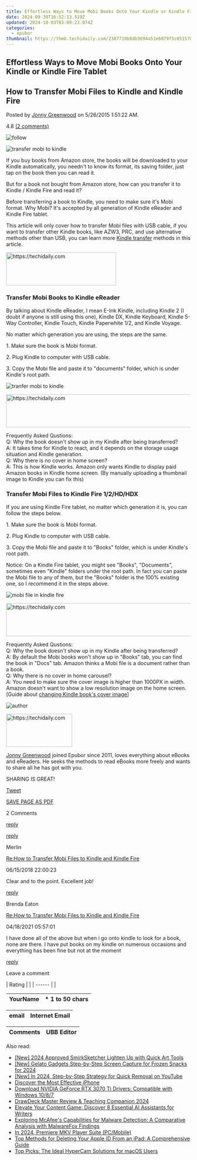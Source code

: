```yaml
---
title: Effortless Ways to Move Mobi Books Onto Your Kindle or Kindle Fire Tablet
date: 2024-09-30T16:52:13.519Z
updated: 2024-10-03T03:09:23.074Z
categories:
  - epubor
thumbnail: https://thmb.techidaily.com/2387718b8db3694a51e607975c051578189e680f7a1c2f8254d28fdbdf702989.jpg
---
```


## Effortless Ways to Move Mobi Books Onto Your Kindle or Kindle Fire Tablet

## How to Transfer Mobi Files to Kindle and Kindle Fire

Posted by [Jonny Greenwood](https://plus.google.com/u/0/+JonnyGreenwood999) on 5/26/2015 1:51:22 AM.

4.8 [(2 comments)](http://www.epubor.com/#comment-area) 

![follow](http://www.epubor.com/images/follow.png)

![transfer mobi to kindle](http://www.epubor.com/images/mobi-to-kindle.jpg)

If you buy books from Amazon store, the books will be downloaded to your Kindle automatically, you needn't to know its format, its saving folder, just tap on the book then you can read it.

But for a book not bought from Amazon store, how can you transfer it to Kindle / Kindle Fire and read it?

Before transferring a book to Kindle, you need to make sure it's Mobi format. Why Mobi? It's accepted by all generation of Kindle eReader and Kindle Fire tablet.

This article will only cover how to transfer Mobi files with USB cable, if you want to transfer other Kindle books, like AZW3, PRC, and use alternative methods other than USB, you can learn more [Kindle transfer](https://tools.techidaily.com/epubor/products/) methods in this article. 

<!-- affiliate ads begin -->
<a href="https://aligracehair.sjv.io/c/5597632/2036496/19272" target="_top" id="2036496">
  <img src="//a.impactradius-go.com/display-ad/19272-2036496" border="0" alt="https://techidaily.com" width="300" height="90"/>
</a>
<img height="0" width="0" src="https://aligracehair.sjv.io/i/5597632/2036496/19272" style="position:absolute;visibility:hidden;" border="0" />
<!-- affiliate ads end -->

### Transfer Mobi Books to Kindle eReader

By talking about Kindle eReader, I mean E-Ink Kindle, including Kindle 2 (I doubt if anyone is still using this one), Kindle DX, Kindle Keyboard, Kindle 5-Way Controller, Kindle Touch, Kindle Paperwhite 1/2, and Kindle Voyage.

No matter which generation you are using, the steps are the same.

1\. Make sure the book is Mobi format.

2\. Plug Kindle to computer with USB cable.

3\. Copy the Mobi file and paste it to "documents" folder, which is under Kindle's root path.

![tranfer mobi to kindle](http://www.epubor.com/images/transfer-mobi-to-kindle.png)

<!-- affiliate ads begin -->
<a href="https://appsumo.8odi.net/c/5597632/2129740/7443" target="_top" id="2129740">
  <img src="//a.impactradius-go.com/display-ad/7443-2129740" border="0" alt="https://techidaily.com" width="728" height="90"/>
</a>
<img height="0" width="0" src="https://appsumo.8odi.net/i/5597632/2129740/7443" style="position:absolute;visibility:hidden;" border="0" />
<!-- affiliate ads end -->

Frequently Asked Qustions:  
 Q: Why the book doesn't show up in my Kindle after being transferred?  
 A: It takes time for Kindle to react, and it depends on the storage usage situation and Kindle generation.  
 Q: Why there is no cover in home screen?  
 A: This is how Kindle works. Amazon only wants Kindle to display paid Amazon books in Kindle home screen. (By manually uploading a thumbnail image to Kindle you can fix this)

### Transfer Mobi Files to Kindle Fire 1/2/HD/HDX

If you are using Kindle Fire tablet, no matter which generation it is, you can follow the steps below.

1\. Make sure the book is Mobi format. 

2\. Plug Kindle to computer with USB cable. 

3\. Copy the Mobi file and paste it to "Books" folder, which is under Kindle's root path.

Notice: On a Kindle Fire tablet, you might see "Books", "Documents", sometimes even "Kindle" folders under the root path. In fact you can paste the Mobi file to any of them, but the "Books" folder is the 100% existing one, so I recommend it in the steps above.

![mobi file in kindle fire](http://www.epubor.com/images/mobi-in-kindle-fire.png)

<!-- affiliate ads begin -->
<a href="https://appsumo.8odi.net/c/5597632/2043603/7443" target="_top" id="2043603">
  <img src="//a.impactradius-go.com/display-ad/7443-2043603" border="0" alt="https://techidaily.com" width="728" height="90"/>
</a>
<img height="0" width="0" src="https://appsumo.8odi.net/i/5597632/2043603/7443" style="position:absolute;visibility:hidden;" border="0" />
<!-- affiliate ads end -->

Frequently Asked Qustions:  
 Q: Why the book doesn't show up in my Kindle after being transferred?  
 A: By default the Mobi books won't show up in "Books" tab, you can find the book in "Docs" tab. Amazon thinks a Mobi file is a document rather than a book.  
 Q: Why there is no cover in home carousel?  
 A: You need to make sure the cover image is higher than 1000PX in width. Amazon doesn't want to show a low resolution image on the home screen. \[Guide about [changing Kindle book's cover image](https://tools.techidaily.com/epubor/products/)\]

![author](http://www.epubor.com/images/uppic/jonny.png)

<!-- affiliate ads begin -->
<a href="https://aligracehair.sjv.io/c/5597632/2135353/19272" target="_top" id="2135353">
  <img src="//a.impactradius-go.com/display-ad/19272-2135353" border="0" alt="https://techidaily.com" width="180" height="90"/>
</a>
<img height="0" width="0" src="https://aligracehair.sjv.io/i/5597632/2135353/19272" style="position:absolute;visibility:hidden;" border="0" />
<!-- affiliate ads end -->

[Jonny Greenwood](https://plus.google.com/u/0/+JonnyGreenwood999) joined Epubor since 2011, loves everything about eBooks and eReaders. He seeks the methods to read eBooks more freely and wants to share all he has got with you.

SHARING IS GREAT!

[Tweet](https://twitter.com/share) 

[SAVE PAGE AS PDF](https://tools.techidaily.com/epubor/transfer/) 

2 Comments

[reply](https://tools.techidaily.com/epubor/products/) 

[reply](https://tools.techidaily.com/epubor/products/) 

Merlin

[Re:How to Transfer Mobi Files to Kindle and Kindle Fire](https://tools.techidaily.com/epubor/products/)

06/15/2018 22:00:23

Clear and to the point. Excellent job!

[reply](https://tools.techidaily.com/epubor/products/) 

Brenda Eaton

[Re:How to Transfer Mobi Files to Kindle and Kindle Fire](https://tools.techidaily.com/epubor/products/)

04/18/2021 05:57:01

I have done all of the above but when i go onto kindle to look for a book, none are there. I have put books on my kindle on numerous occasions and everything has been fine but not at the moment

[reply](https://tools.techidaily.com/epubor/products/) 

Leave a comment

| Rating |  |
| ------ |  |

| YourName | \*  1 to 50 chars |
| -------- | ----------------- |

| email | Internet Email |
| ----- | -------------- |

| Comments | UBB Editor |
| -------- | ---------- |

<ins class="adsbygoogle"
     style="display:block"
     data-ad-format="autorelaxed"
     data-ad-client="ca-pub-7571918770474297"
     data-ad-slot="1223367746"></ins>

<ins class="adsbygoogle"
     style="display:block"
     data-ad-client="ca-pub-7571918770474297"
     data-ad-slot="8358498916"
     data-ad-format="auto"
     data-full-width-responsive="true"></ins>

<span class="atpl-alsoreadstyle">Also read:</span>
<div><ul>
<li><a href="https://fox-cloud.techidaily.com/new-2024-approved-smirksketcher-lighten-up-with-quick-art-tools/"><u>[New] 2024 Approved SmirkSketcher Lighten Up with Quick Art Tools</u></a></li>
<li><a href="https://video-capture.techidaily.com/new-gelato-gadgets-step-by-step-screen-capture-for-frozen-snacks-for-2024/"><u>[New] Gelato Gadgets Step-by-Step Screen Capture for Frozen Snacks for 2024</u></a></li>
<li><a href="https://youtube-tips.techidaily.com/n-2024-step-by-step-strategy-for-quick-removal-on-youtube/"><u>[New] In 2024, Step-by-Step Strategy for Quick Removal on YouTube</u></a></li>
<li><a href="https://discover-answers.techidaily.com/discover-the-most-effective-iphone/"><u>Discover the Most Effective iPhone</u></a></li>
<li><a href="https://driver-download.techidaily.com/download-nvidia-geforce-rtx-3070-ti-drivers-compatible-with-windows-1087/"><u>Download NVIDIA GeForce RTX 3070 Ti Drivers: Compatible with Windows 10/8/7</u></a></li>
<li><a href="https://article-helps.techidaily.com/drawdeck-master-review-and-teaching-companion-2024/"><u>DrawDeck Master Review & Teaching Companion 2024</u></a></li>
<li><a href="https://tech-hub.techidaily.com/elevate-your-content-game-discover-8-essential-ai-assistants-for-writers/"><u>Elevate Your Content Game: Discover 8 Essential AI Assistants for Writers</u></a></li>
<li><a href="https://discover-answers.techidaily.com/exploring-mcafees-capabilities-for-malware-detection-a-comparative-analysis-with-malwarefox-findings/"><u>Exploring McAfee's Capabilities for Malware Detection: A Comparative Analysis with MalwareFox Findings</u></a></li>
<li><a href="https://extra-skills.techidaily.com/in-2024-premiere-mkv-player-suite-pcmobile/"><u>In 2024, Premiere MKV Player Suite (PC/Mobile)</u></a></li>
<li><a href="https://discover-answers.techidaily.com/top-methods-for-deleting-your-apple-id-from-an-ipad-a-comprehensive-guide/"><u>Top Methods for Deleting Your Apple ID From an iPad: A Comprehensive Guide</u></a></li>
<li><a href="https://discover-answers.techidaily.com/top-picks-the-ideal-hypercam-solutions-for-macos-users/"><u>Top Picks: The Ideal HyperCam Solutions for macOS Users</u></a></li>
</ul></div>


